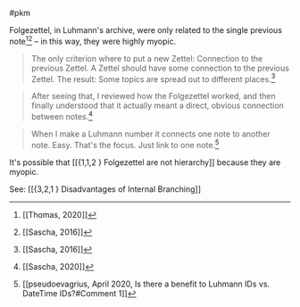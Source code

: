 #pkm 

Folgezettel, in Luhmann's archive, were only related to the single previous note[^1][^2] – in this way, they were highly myopic.

> The only criterion where to put a new Zettel: Connection to the previous Zettel. A Zettel should have some connection to the previous Zettel. The result: Some topics are spread out to different places.[^2]

> After seeing that, I reviewed how the Folgezettel worked, and then finally understood that it actually meant a direct, obvious connection between notes.[^3]

> When I make a Luhmann number it connects one note to another note. Easy. That's the focus. Just link to one note.[^4]

It's possible that [[{1,1,2 } Folgezettel are not hierarchy]] because they are myopic.

See: [[{3,2,1 } Disadvantages of Internal Branching]]

[^1]: [[Thomas, 2020]]
[^2]: [[Sascha, 2016]]
[^3]: [[Sascha, 2020]]
[^4]: [[pseudoevagrius, April 2020, Is there a benefit to Luhmann IDs vs. DateTime IDs?#Comment 1]]
